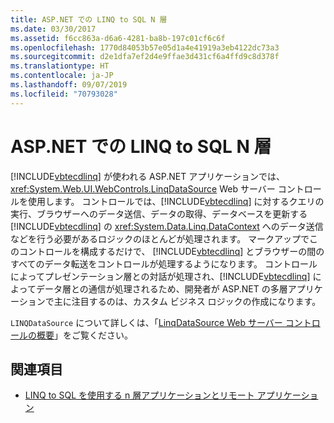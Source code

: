 ```yaml
---
title: ASP.NET での LINQ to SQL N 層
ms.date: 03/30/2017
ms.assetid: f6cc863a-d6a6-4281-ba8b-197c01cf6c6f
ms.openlocfilehash: 1770d84053b57e05d1a4e41919a3eb4122dc73a3
ms.sourcegitcommit: d2e1dfa7ef2d4e9ffae3d431cf6a4ffd9c8d378f
ms.translationtype: HT
ms.contentlocale: ja-JP
ms.lasthandoff: 09/07/2019
ms.locfileid: "70793028"
---
```

# <a name="linq-to-sql-n-tier-with-aspnet"></a>ASP.NET での LINQ to SQL N 層
[!INCLUDE[vbtecdlinq](../../../../../../includes/vbtecdlinq-md.md)] が使われる ASP.NET アプリケーションでは、<xref:System.Web.UI.WebControls.LinqDataSource> Web サーバー コントロールを使用します。 コントロールでは、[!INCLUDE[vbtecdlinq](../../../../../../includes/vbtecdlinq-md.md)] に対するクエリの実行、ブラウザーへのデータ送信、データの取得、データベースを更新する [!INCLUDE[vbtecdlinq](../../../../../../includes/vbtecdlinq-md.md)] の <xref:System.Data.Linq.DataContext> へのデータ送信などを行う必要があるロジックのほとんどが処理されます。 マークアップでこのコントロールを構成するだけで、 [!INCLUDE[vbtecdlinq](../../../../../../includes/vbtecdlinq-md.md)] とブラウザーの間のすべてのデータ転送をコントロールが処理するようになります。 コントロールによってプレゼンテーション層との対話が処理され、[!INCLUDE[vbtecdlinq](../../../../../../includes/vbtecdlinq-md.md)] によってデータ層との通信が処理されるため、開発者が ASP.NET の多層アプリケーションで主に注目するのは、カスタム ビジネス ロジックの作成になります。  
  
 `LINQDataSource` について詳しくは、「[LinqDataSource Web サーバー コントロールの概要](https://docs.microsoft.com/previous-versions/aspnet/bb547113(v=vs.100))」をご覧ください。  
  
## <a name="see-also"></a>関連項目

- [LINQ to SQL を使用する n 層アプリケーションとリモート アプリケーション](n-tier-and-remote-applications-with-linq-to-sql.md)
